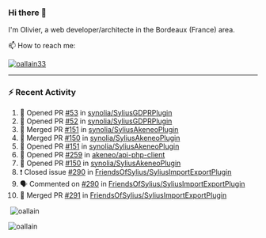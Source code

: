 ### Hi there 👋

I'm Olivier, a web developer/architecte in the Bordeaux (France) area.

📫 How to reach me:

<p> <a href="https://twitter.com/oallain33" target="blank"><img src="https://img.shields.io/twitter/follow/oallain33?logo=twitter&style=for-the-badge" alt="oallain33" /></a> </p>

---

### :zap: Recent Activity

<!--START_SECTION:activity-->
1. 💪 Opened PR [#53](https://github.com/synolia/SyliusGDPRPlugin/pull/53) in [synolia/SyliusGDPRPlugin](https://github.com/synolia/SyliusGDPRPlugin)
2. 💪 Opened PR [#52](https://github.com/synolia/SyliusGDPRPlugin/pull/52) in [synolia/SyliusGDPRPlugin](https://github.com/synolia/SyliusGDPRPlugin)
3. 🎉 Merged PR [#151](https://github.com/synolia/SyliusAkeneoPlugin/pull/151) in [synolia/SyliusAkeneoPlugin](https://github.com/synolia/SyliusAkeneoPlugin)
4. 🎉 Merged PR [#150](https://github.com/synolia/SyliusAkeneoPlugin/pull/150) in [synolia/SyliusAkeneoPlugin](https://github.com/synolia/SyliusAkeneoPlugin)
5. 💪 Opened PR [#151](https://github.com/synolia/SyliusAkeneoPlugin/pull/151) in [synolia/SyliusAkeneoPlugin](https://github.com/synolia/SyliusAkeneoPlugin)
6. 💪 Opened PR [#259](https://github.com/akeneo/api-php-client/pull/259) in [akeneo/api-php-client](https://github.com/akeneo/api-php-client)
7. 💪 Opened PR [#150](https://github.com/synolia/SyliusAkeneoPlugin/pull/150) in [synolia/SyliusAkeneoPlugin](https://github.com/synolia/SyliusAkeneoPlugin)
8. ❗️ Closed issue [#290](https://github.com/FriendsOfSylius/SyliusImportExportPlugin/issues/290) in [FriendsOfSylius/SyliusImportExportPlugin](https://github.com/FriendsOfSylius/SyliusImportExportPlugin)
9. 🗣 Commented on [#290](https://github.com/FriendsOfSylius/SyliusImportExportPlugin/issues/290) in [FriendsOfSylius/SyliusImportExportPlugin](https://github.com/FriendsOfSylius/SyliusImportExportPlugin)
10. 🎉 Merged PR [#291](https://github.com/FriendsOfSylius/SyliusImportExportPlugin/pull/291) in [FriendsOfSylius/SyliusImportExportPlugin](https://github.com/FriendsOfSylius/SyliusImportExportPlugin)
<!--END_SECTION:activity-->

<p>&nbsp;<img align="center" src="https://github-readme-stats.vercel.app/api?username=oallain&show_icons=true&locale=en" alt="oallain" /></p>

<p><img align="center" src="https://github-readme-streak-stats.herokuapp.com/?user=oallain&" alt="oallain" /></p>

